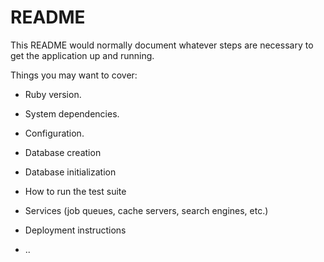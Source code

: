 # README

This README would normally document whatever steps are necessary to get the
application up and running.

Things you may want to cover:

* Ruby version.

* System dependencies.

* Configuration.

* Database creation

* Database initialization

* How to run the test suite

* Services (job queues, cache servers, search engines, etc.)

* Deployment instructions

* ..
